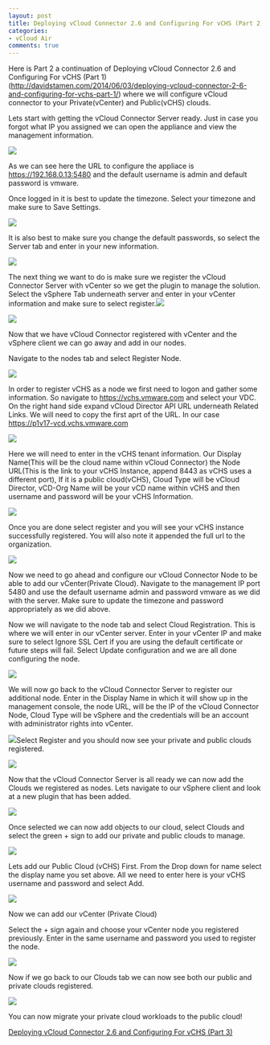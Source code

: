 ```yaml
---
layout: post
title: Deploying vCloud Connector 2.6 and Configuring For vCHS (Part 2)
categories:
- vCloud Air
comments: true
---
```

Here is Part 2  a continuation of Deploying vCloud Connector 2.6 and Configuring For vCHS (Part 1) (http://davidstamen.com/2014/06/03/deploying-vcloud-connector-2-6-and-configuring-for-vchs-part-1/)  where we will configure vCloud connector to your Private(vCenter) and Public(vCHS) clouds.

Lets start with getting the vCloud Connector Server ready. Just in case you forgot what IP you assigned we can open the appliance and view the management information.

![](/images/screenshot.19.jpg)

As we can see here the URL to configure the appliace is https://192.168.0.13:5480 and the default username is admin and default password is vmware.

Once logged in it is best to update the timezone. Select your timezone and make sure to Save Settings.

![](/images/screenshot.21.jpg)

It is also best to make sure you change the default passwords, so select the Server tab and enter in your new information.

![](/images/screenshot.22.jpg)

The next thing we want to do is make sure we register the vCloud Connector Server with vCenter so we get the plugin to manage the solution. Select the vSphere Tab underneath server and enter in your vCenter information and make sure to select register.![](/images/screenshot.231.jpg)

![](/images/screenshot.24.jpg)

Now that we have vCloud Connector registered with vCenter and the vSphere client we can go away and add in our nodes.

Navigate to the nodes tab and select Register Node.

![](/images/screenshot.25.jpg)

In order to register vCHS as a node we first need to logon and gather some information. So navigate to https://vchs.vmware.com and select your VDC. On the right hand side expand vCloud Director API URL underneath Related Links. We will need to copy the first aprt of the URL. In our case https://p1v17-vcd.vchs.vmware.com

![](/images/screenshot.27.jpg)

Here we will need to enter in the vCHS tenant information. Our Display Name(This will be the cloud name within vCloud Connector) the Node URL(This is the link to your vCHS Instance, append 8443 as vCHS uses a different port), If it is a public cloud(vCHS), Cloud Type will be vCloud Director, vCD-Org Name will be your vCD name within vCHS and then username and password will be your vCHS Information.

![](/images/screenshot.281.jpg)

Once you are done select register and you will see your vCHS instance successfully registered. You will also note it appended the full url to the organization.

![](/images/screenshot.29.jpg)

Now we need to go ahead and configure our vCloud Connector Node to be able to add our vCenter(Private Cloud). Navigate to the management IP port 5480 and use the default username admin and password vmware as we did with the server. Make sure to update the timezone and password appropriately as we did above.

Now we will navigate to the node tab and select Cloud Registration. This is where we will enter in our vCenter server. Enter in your vCenter IP and make sure to select Ignore SSL Cert if you are using the default certificate or future steps will fail. Select Update configuration and we are all done configuring the node.

![](/images/screenshot.35.jpg)

We will now go back to the vCloud Connector Server to register our additional node. Enter in the Display Name in which it will show up in the management console, the node URL, will be the IP of the vCloud Connector Node, Cloud Type will be vSphere and the credentials will be an account with administrator rights into vCenter.

![](/images/screenshot.37.jpg)Select Register and you should now see your private and public clouds registered.

![](/images/screenshot.38.jpg)

Now that the vCloud Connector Server is all ready we can now add the Clouds we registered as nodes. Lets navigate to our vSphere client and look at a new plugin that has been added.

![](/images/screenshot.39.jpg)

Once selected we can now add objects to our cloud, select Clouds and select the green + sign to add our private and public clouds to manage.

![](/images/screenshot.40.jpg)

Lets add our Public Cloud (vCHS) First. From the Drop down for name select the display name you set above. All we need to enter here is your vCHS username and password and select Add.

![](/images/screenshot.411.jpg)

Now we can add our vCenter (Private Cloud)

Select the + sign again and choose your vCenter node you registered previously. Enter in the same username and password you used to register the node.

![](/images/screenshot.42.jpg)

Now if we go back to our Clouds tab we can now see both our public and private clouds registered.

![](/images/screenshot.43.jpg)

You can now migrate your private cloud workloads to the public cloud!

[Deploying vCloud Connector 2.6 and Configuring For vCHS (Part 3)](http://davidstamen.com/2014/06/04/deploying-vcloud-connector-2-6-and-configuring-for-vchs-part-3/)
